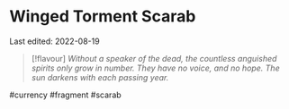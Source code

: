 # Winged Torment Scarab
Last edited: 2022-08-19

> [!flavour] 
> *Without a speaker of the dead, the countless anguished spirits only grow in number. They have no voice, and no hope. The sun darkens with each passing year.*


#currency #fragment #scarab